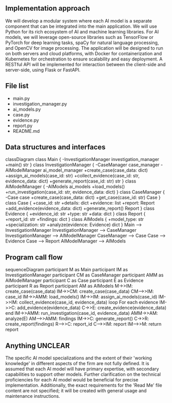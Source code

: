 ## Implementation approach

We will develop a modular system where each AI model is a separate component that can be integrated into the main application. We will use Python for its rich ecosystem of AI and machine learning libraries. For AI models, we will leverage open-source libraries such as TensorFlow or PyTorch for deep learning tasks, spaCy for natural language processing, and OpenCV for image processing. The application will be designed to run on both servers and cloud platforms, with Docker for containerization and Kubernetes for orchestration to ensure scalability and easy deployment. A RESTful API will be implemented for interaction between the client-side and server-side, using Flask or FastAPI.

## File list

- main.py
- investigation_manager.py
- ai_models.py
- case.py
- evidence.py
- report.py
- README.md

## Data structures and interfaces


classDiagram
    class Main {
        -InvestigationManager investigation_manager
        +main() str
    }
    class InvestigationManager {
        -CaseManager case_manager
        -AIModelManager ai_model_manager
        +create_case(case_data: dict)
        +assign_ai_models(case_id: str)
        +collect_evidence(case_id: str, evidence_data: dict)
        +generate_report(case_id: str) str
    }
    class AIModelManager {
        -AIModels ai_models
        +load_models()
        +run_investigation(case_id: str, evidence_data: dict)
    }
    class CaseManager {
        -Case case
        +create_case(case_data: dict)
        +get_case(case_id: str) Case
    }
    class Case {
        +case_id: str
        +details: dict
        +evidence: list
        +report: Report
        +add_evidence(evidence_data: dict)
        +generate_report() Report
    }
    class Evidence {
        +evidence_id: str
        +type: str
        +data: dict
    }
    class Report {
        +report_id: str
        +findings: dict
    }
    class AIModels {
        +model_type: str
        +specialization: str
        +analyze(evidence: Evidence) dict
    }
    Main --> InvestigationManager
    InvestigationManager --> CaseManager
    InvestigationManager --> AIModelManager
    CaseManager --> Case
    Case --> Evidence
    Case --> Report
    AIModelManager --> AIModels


## Program call flow


sequenceDiagram
    participant M as Main
    participant IM as InvestigationManager
    participant CM as CaseManager
    participant AMM as AIModelManager
    participant C as Case
    participant E as Evidence
    participant R as Report
    participant AM as AIModels
    M->>IM: create_case(case_data)
    IM->>CM: create_case(case_data)
    CM-->>IM: case_id
    IM->>AMM: load_models()
    IM->>IM: assign_ai_models(case_id)
    IM->>IM: collect_evidence(case_id, evidence_data)
    loop For each evidence
        IM->>C: add_evidence(evidence_data)
        C->>E: create_evidence(evidence_data)
    end
    IM->>AMM: run_investigation(case_id, evidence_data)
    AMM->>AM: analyze(E)
    AM-->>AMM: findings
    IM->>C: generate_report()
    C->>R: create_report(findings)
    R-->>C: report_id
    C-->>IM: report
    IM-->>M: return report


## Anything UNCLEAR

The specific AI model specializations and the extent of their 'working knowledge' in different aspects of the firm are not fully defined. It is assumed that each AI model will have primary expertise, with secondary capabilities to support other models. Further clarification on the technical proficiencies for each AI model would be beneficial for precise implementation. Additionally, the exact requirements for the 'Read Me' file content are not specified; it will be created with general usage and maintenance instructions.

